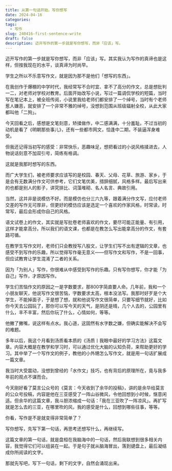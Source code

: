 ```yaml
---
title: 从第一句话开始，写你想写
date: 2024-04-16
categories: 
tags:
  - 写作
slug: 240416-first-sentence-write
draft: false
description: 迈开写作的第一步就是写你想写，而非「应该」写。
---
```

迈开写作的第一步就是写你想写，而非「应该」写。其实我认为写作的真谛也是这样，但按我现在的水平，谈真谛为时尚早。

学生之所以不乐意写作文，就是因为那不是他们「想写的东西」。

在我创作于爆棚的中学时代，我经常写不合时宜、拿不了高分的作文，总是想批判一二，对老师对学校对教育。后面开始改写小说，写过一篇调侃学校的短篇，当时写在笔记本上，被全班传阅，小说里我给老师们都安排了一个绰号，当时有个老师惹人嫌恶，就安排了一个非常不雅的绰号，没想到范围从班级辐射全校，从此大家都叫他「二狗」。

今天回看之后，感想是文笔刻意，矫揉做作，中二感满满，十分羞耻。不过当初的动机是看了《明朝那些事儿》，还有一些都市网文，恰逢中二期，不装逼浑身难受。

但我还记得当初写的感受：非常快乐，恶趣味足，想把看过的小说风格揉进去，人物说话刻意不加双引号，简练有格调。

这就是我那时想写的东西。

而广大学生们，被老师要求应该写的是校园、春天、父母、花草、旅游、家乡，于是会有无数满分作文可供参考，它们文笔优美，措辞细腻，风格多样。最后写出来的也都是别人的影子，讲究排比、词藻堆砌、名人名言、典故引用。

当然，这并非是说模仿不好。而是模仿也分三六九等，跟着满分作文写，应付老师交差的写作无可厚非，但更好的模仿应该是选定一个喜欢的作家风格，时常读，时常写，最后会形成你自己的风格。

语文试卷上的作文，其实就是写批卷老师喜欢的作文，要尽可能正能量、有引用，这样才能拿高分。所以我们的语文课，也都是在教怎么写出能拿高分的作文，有套路可循。

在教学生写作文时，老师们只会教授写八股文，让学生们写不出有逻辑的文章，也感受不到写作的乐趣，所以觉得写作毫无意义——但写作文和写作，不是一回事，但应试教育让学生混淆了二者的关系。

因为「为别人」写作，你很难从中感受到写作的乐趣。只有写你想写，你才能「为自己」写作，才原因写作。

学生们苦恼作文的原因之一是字数要求，那800字简直要人命。几年前，我和一个小朋友聊天，他说写作文很苦恼，字数要求太高，根本没法写。我那时好歹是个大学生，不能掉面子，于是想了想，就和他说写作文很简单，只要写细节就好，比如你今天去公园玩了，那你可以写今天的天气，是阴还是晴，几个人去的，公园里有什么，丰不丰富，然后你玩了什么，心情如何，等等。

他撇了撇嘴，说这样有点水。我心道，这固然有水字数之嫌，但确实能解决不会写的难题。

多年以后，我这个月看到汤质看本质的《汤质丨我眼中最好的学习方法》这篇文章。内容大概是在教学和学习时，可以通过优化大脑的认知负荷，来帮助更好的学习。其中举了一个写作文的例子，教他的小外甥怎么写作文，就是用一句话扩展成一篇文章。

我当时大受震动，没想到曾经的「水作文」技巧，也有背后的原理所在，竟与我多年前的观点不谋而合。

今天刚好看了莫言公众号的《莫言：今天收到了余华的投稿》，讲的是余华给莫言的公众号投稿，内容是他在三亚感受了一阵山谷微风，令他回想到小时候，惬意闲适。但余华的这篇文章，我斗胆浓缩成一句话：「我在三亚吹了一阵凉风」。再扩写就是怎么去的三亚，在哪里吹的风，我的感受是什么，回想到哪些往事，等等。

你看，写作是不是就变得非常简单了？

写你想写，先写下第一句话，再思考还想写什么，再继续写。

这篇文章的第一句话，就是盘桓在我脑海中的一句话，然后我联想到很多相关内容，我觉得它们可以组装在一起。于是句子就从脑海冒出，落到键盘上，最后凝结成你所阅读的文字。

那就先写吧，写下一句话，剩下的文字，自然会涌现出来。
